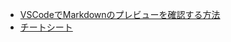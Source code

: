 - [VSCodeでMarkdownのプレビューを確認する方法](https://good-yuuta.hatenablog.com/entry/2022/08/04/012346?_ga=2.134878321.1259619272.1659535935-1524494941.1630950902)
- [チートシート](https://good-yuuta.hatenablog.com/entry/2022/08/04/013403?_ga=2.136040881.1259619272.1659535935-1524494941.1630950902)
